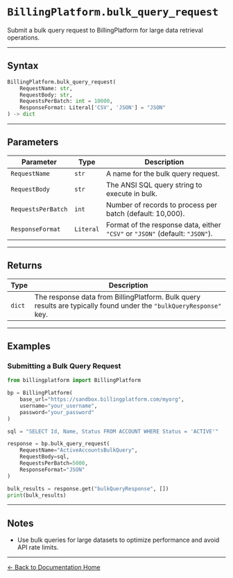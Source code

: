 # `BillingPlatform.bulk_query_request`

Submit a bulk query request to BillingPlatform for large data retrieval operations.

---

## Syntax

```python
BillingPlatform.bulk_query_request(
    RequestName: str,
    RequestBody: str,
    RequestsPerBatch: int = 10000,
    ResponseFormat: Literal['CSV', 'JSON'] = "JSON"
) -> dict
```

---

## Parameters

| Parameter         | Type      | Description                                                                 |
|-------------------|-----------|-----------------------------------------------------------------------------|
| `RequestName`     | `str`     | A name for the bulk query request.                                          |
| `RequestBody`     | `str`     | The ANSI SQL query string to execute in bulk.                               |
| `RequestsPerBatch`| `int`     | Number of records to process per batch (default: 10,000).                   |
| `ResponseFormat`  | `Literal` | Format of the response data, either `"CSV"` or `"JSON"` (default: `"JSON"`).|

---

## Returns

| Type   | Description |
|--------|-------------|
| `dict` | The response data from BillingPlatform. Bulk query results are typically found under the `"bulkQueryResponse"` key. |

---

## Examples

### Submitting a Bulk Query Request

```python
from billingplatform import BillingPlatform

bp = BillingPlatform(
    base_url="https://sandbox.billingplatform.com/myorg",
    username="your_username",
    password="your_password"
)

sql = "SELECT Id, Name, Status FROM ACCOUNT WHERE Status = 'ACTIVE'"

response = bp.bulk_query_request(
    RequestName="ActiveAccountsBulkQuery",
    RequestBody=sql,
    RequestsPerBatch=5000,
    ResponseFormat="JSON"
)

bulk_results = response.get("bulkQueryResponse", [])
print(bulk_results)
```

---

## Notes

- Use bulk queries for large datasets to optimize performance and avoid API rate limits.

---

[← Back to Documentation Home](README.md)